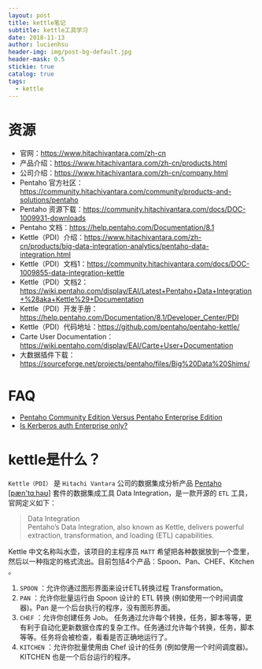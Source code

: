```yaml
---
layout: post
title: kettle笔记
subtitle: kettle工具学习
date: 2018-11-13
author: lucienhsu
header-img: img/post-bg-default.jpg
header-mask: 0.5
stickie: true
catalog: true
tags:
  - kettle
---
```


# 资源
- 官网：https://www.hitachivantara.com/zh-cn
- 产品介绍：https://www.hitachivantara.com/zh-cn/products.html
- 公司介绍：https://www.hitachivantara.com/zh-cn/company.html
- Pentaho 官方社区：https://community.hitachivantara.com/community/products-and-solutions/pentaho
- Pentaho 资源下载：https://community.hitachivantara.com/docs/DOC-1009931-downloads
- Pentaho 文档：https://help.pentaho.com/Documentation/8.1
- Kettle（PDI）介绍：https://www.hitachivantara.com/zh-cn/products/big-data-integration-analytics/pentaho-data-integration.html
- Kettle（PDI）文档1：https://community.hitachivantara.com/docs/DOC-1009855-data-integration-kettle
- Kettle（PDI）文档2：
https://wiki.pentaho.com/display/EAI/Latest+Pentaho+Data+Integration+%28aka+Kettle%29+Documentation
- Kettle（PDI）开发手册：https://help.pentaho.com/Documentation/8.1/Developer_Center/PDI
- Kettle（PDI）代码地址：https://github.com/pentaho/pentaho-kettle/
- Carte User Documentation：https://wiki.pentaho.com/display/EAI/Carte+User+Documentation
- 大数据插件下载：https://sourceforge.net/projects/pentaho/files/Big%20Data%20Shims/
# FAQ
- [Pentaho Community Edition Versus Pentaho Enterprise Edition](https://www.hitachivantara.com/en-us/video/pentaho-community-edition-vs-enterprise-edition.html)
- [Is Kerberos auth Enterprise only?](https://forums.pentaho.com/threads/230953-Is-Kerberos-auth-Enterprise-only/?highlight=big+data)



# kettle是什么？
`Kettle（PDI）` 是 `Hitachi Vantara` 公司的数据集成分析产品 [Pentaho \[pæn'tɑːhəʊ\]](https://www.hitachivantara.com/zh-cn/products/big-data-integration-analytics/pentaho-data-integration.html) 套件的数据集成工具 Data Integration，是一款开源的 `ETL` 工具，官网定义如下：  
> Data Integration  
Pentaho’s Data Integration, also known as Kettle, delivers powerful extraction, transformation, and loading (ETL) capabilities.



Kettle 中文名称叫水壶，该项目的主程序员 `MATT` 希望把各种数据放到一个壶里，然后以一种指定的格式流出。目前包括4个产品：Spoon、Pan、CHEF、Kitchen 。  
1. `SPOON` ：允许你通过图形界面来设计ETL转换过程 Transformation。   
2. `PAN` ：允许你批量运行由 Spoon 设计的 ETL 转换 (例如使用一个时间调度器)。Pan 是一个后台执行的程序，没有图形界面。    
3. `CHEF` ：允许你创建任务 Job。 任务通过允许每个转换，任务，脚本等等，更有利于自动化更新数据仓库的复杂工作。任务通过允许每个转换，任务，脚本等等。任务将会被检查，看看是否正确地运行了。   
4. `KITCHEN` ：允许你批量使用由 Chef 设计的任务 (例如使用一个时间调度器)。KITCHEN 也是一个后台运行的程序。   


